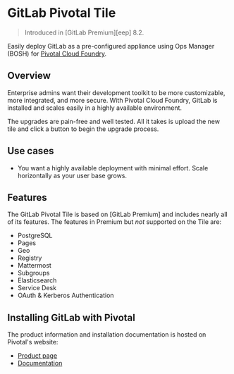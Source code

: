 # GitLab Pivotal Tile

> Introduced in [GitLab Premium][eep] 8.2.

Easily deploy GitLab as a pre-configured appliance using Ops Manager (BOSH) for
[Pivotal Cloud Foundry][pcf].

## Overview

Enterprise admins want their development toolkit to be more customizable, more
integrated, and more secure. With Pivotal Cloud Foundry, GitLab is installed and
scales easily in a highly available environment.

The upgrades are pain-free and well tested. All it takes is upload the new tile
and click a button to begin the upgrade process.

## Use cases

- You want a highly available deployment with minimal effort. Scale horizontally
  as your user base grows.

## Features

The GitLab Pivotal Tile is based on [GitLab Premium] and includes nearly all of its features. The features in Premium but _not_ supported on the Tile are:

* PostgreSQL
* Pages
* Geo
* Registry
* Mattermost
* Subgroups
* Elasticsearch
* Service Desk
* OAuth & Kerberos Authentication

## Installing GitLab with Pivotal

The product information and installation documentation is hosted on Pivotal's
website:

- [Product page](https://network.pivotal.io/products/p-gitlab/)
- [Documentation](https://docs.pivotal.io/partners/gitlab/index.html)

[premium]: https://about.gitlab.com/products/
[pcf]: https://pivotal.io/platform
